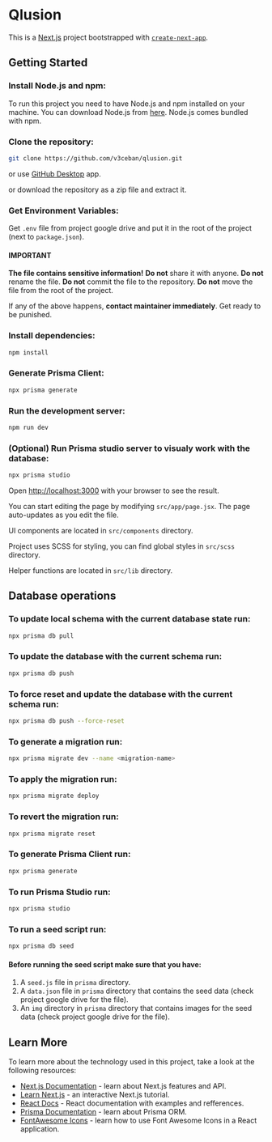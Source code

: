 # Qlusion

This is a [Next.js](https://nextjs.org/) project bootstrapped with [`create-next-app`](https://github.com/vercel/next.js/tree/canary/packages/create-next-app).

## Getting Started

### Install Node.js and npm:

To run this project you need to have Node.js and npm installed on your machine.
You can download Node.js from [here](https://nodejs.org/en/download/).
Node.js comes bundled with npm.

### Clone the repository:

```bash
git clone https://github.com/v3ceban/qlusion.git
```

or use [GitHub Desktop](https://desktop.github.com/download/) app.

or download the repository as a zip file and extract it.

### Get Environment Variables:

Get `.env` file from project google drive and put it in the root of the project (next to `package.json`).

#### IMPORTANT

**The file contains sensitive information!**
**Do not** share it with anyone.
**Do not** rename the file.
**Do not** commit the file to the repository.
**Do not** move the file from the root of the project.

If any of the above happens, **contact maintainer immediately**. Get ready to be punished.

### Install dependencies:

```bash
npm install
```

### Generate Prisma Client:

```bash
npx prisma generate
```

### Run the development server:

```bash
npm run dev
```

### (Optional) Run Prisma studio server to visualy work with the database:

```bash
npx prisma studio
```

Open [http://localhost:3000](http://localhost:3000) with your browser to see the result.

You can start editing the page by modifying `src/app/page.jsx`. The page auto-updates as you edit the file.

UI components are located in `src/components` directory.

Project uses SCSS for styling, you can find global styles in `src/scss` directory.

Helper functions are located in `src/lib` directory.

## Database operations

### To update local schema with the current database state run:

```bash
npx prisma db pull
```

### To update the database with the current schema run:

```bash
npx prisma db push
```

### To force reset and update the database with the current schema run:

```bash
npx prisma db push --force-reset
```

### To generate a migration run:

```bash
npx prisma migrate dev --name <migration-name>
```

### To apply the migration run:

```bash
npx prisma migrate deploy
```

### To revert the migration run:

```bash
npx prisma migrate reset
```

### To generate Prisma Client run:

```bash
npx prisma generate
```

### To run Prisma Studio run:

```bash
npx prisma studio
```

### To run a seed script run:

```bash
npx prisma db seed
```

#### Before running the seed script make sure that you have:

1. A `seed.js` file in `prisma` directory.
2. A `data.json` file in `prisma` directory that contains the seed data (check project google drive for the file).
3. An `img` directory in `prisma` directory that contains images for the seed data (check project google drive for the file).

## Learn More

To learn more about the technology used in this project, take a look at the following resources:

- [Next.js Documentation](https://nextjs.org/docs) - learn about Next.js features and API.
- [Learn Next.js](https://nextjs.org/learn) - an interactive Next.js tutorial.
- [React Docs](https://react.dev/) - React documentation with examples and refferences.
- [Prisma Documentation](https://www.prisma.io/docs/orm) - learn about Prisma ORM.
- [FontAwesome Icons](https://docs.fontawesome.com/web/use-with/react) - learn how to use Font Awesome Icons in a React application.

